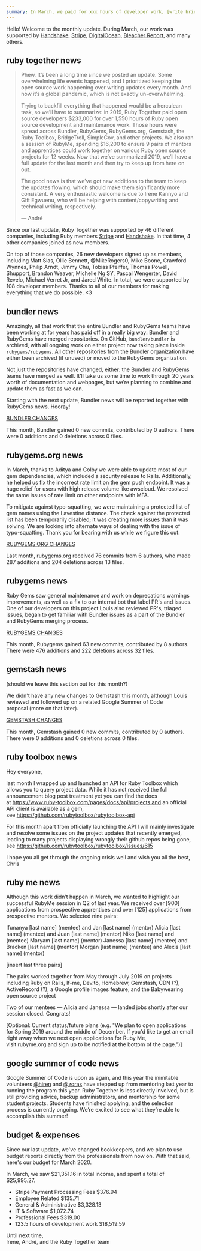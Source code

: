 ```yaml
---
summary: In March, we paid for xxx hours of developer work, [write brief summary of what we did during the month.]
---
```


Hello! Welcome to the monthly update. During March, our work was supported by [Handshake](https://handshake.org), [Stripe](https://stripe.com), [DigitalOcean](https://www.digitalocean.com), [Bleacher Report](http://www.bleacherreport.com), and many others.

## ruby together news

> Phew. It’s been a long time since we posted an update. Some overwhelming life events happened, and I prioritized keeping the open source work happening over writing updates every month. And now it’s a global pandemic, which is not exactly un-overwhelming.
>
> Trying to backfill everything that happened would be a herculean task, so we’ll have to summarize: in 2019, Ruby Together paid open source developers $233,000 for over 1,550 hours of Ruby open source development and maintenance work. Those hours were spread across Bundler, RubyGems, RubyGems.org, Gemstash, the Ruby Toolbox, BridgeTroll, SimpleCov, and other projects. We also ran a session of RubyMe, spending $16,200 to ensure 9 pairs of mentors and apprentices could work together on various Ruby open source projects for 12 weeks. Now that we’ve summarized 2019, we’ll have a full update for the last month and then try to keep up from here on out.
>
> The good news is that we’ve got new additions to the team to keep the updates flowing, which should make them significantly more consistent. A very enthusiastic welcome is due to Irene Kannyo and Gift Egwuenu, who will be helping with content/copywriting and technical writing, respectively.
>
> &mdash; André

Since our last update, Ruby Together was supported by 46 different companies, including Ruby members [Stripe](https://stripe.com) and [Handshake](https://handshake.org). In that time, 4 other companies joined as new members.

On top of those companies, 26 new developers signed up as members, including Matt Sias, Ollie Bennett, @MikeRogers0, Mike Boone, Crawford Wynnes, Philip Arndt, Jimmy Chu, Tobias Pfeiffer, Thomas Powell, Shupport, Brandon Weaver, Michelle Ng SY, Pascal Wengerter, David Revelo, Michael Verret Jr, and Jared White. In total, we were supported by 108 developer members. Thanks to all of our members for making everything that we do possible. &lt;3



## bundler news

Amazingly, all that work that the entire Bundler and RubyGems teams have been working at for years has paid off in a really big way: Bundler and RubyGems have merged repositories. On GitHub, `bundler/bundler` is archived, with all ongoing work on either project now taking place inside `rubygems/rubygems`. All other repositories from the Bundler organization have either been archived (if unused) or moved to the RubyGems organization.

Not just the repositories have changed, either: the Bundler and RubyGems teams have merged as well. It’ll take us some time to work through 20 years worth of documentation and webpages, but we’re planning to combine and update them as fast as we can.

Starting with the next update, Bundler news will be reported together with RubyGems news. Hooray!

[BUNDLER CHANGES](https://github.com/bundler/bundler/compare/master@%7B2019-07-01%7D...master@%7B2019-07-31%7D)

This month, Bundler gained 0 new commits, contributed by 0 authors. There were 0 additions and 0 deletions across 0 files.

## rubygems.org news

In March, thanks to Aditya and Colby we were able to update most of our gem dependencies, which included a security release to Rails. Additionally, he helped us fix the incorrect rate limit on the gem push endpoint. It was a huge relief for users with high release volume like awscloud. We resolved the same issues of rate limit on other endpoints with MFA.

To mitigate against typo-squatting, we were maintaining a protected list of gem names using the Lavestine distance. The check against the protected list has been temporarily disabled; it was creating more issues than it was solving. We are looking into alternate ways of dealing with the issue of typo-squatting. Thank you for bearing with us while we figure this out.

[RUBYGEMS.ORG CHANGES](https://github.com/rubygems/rubygems.org/compare/master@%7B2019-07-01%7D...master@%7B2019-07-31%7D) 

Last month, rubygems.org received 76 commits from 6 authors, who made  287 additions and 204 deletions across 13 files.


## rubygems news

Ruby Gems saw general maintenance and work on deprecations warnings improvements, as well as a fix to our internal bot that label PR's and issues. One of our developers on this project Louis also reviewed PR's, triaged issues, began to get familiar with Bundler issues as a part of the Bundler and RubyGems merging process. 

[RUBYGEMS CHANGES](https://github.com/rubygems/rubygems/compare/master@%7B2019-07-01%7D...master@%7B2019-07-31%7D)

This month, Rubygems gained 63 new commits, contributed by 8 authors. There were 476 additions and 222 deletions across 32 files.

## gemstash news

(should we leave this section out for this month?)

We didn't have any new changes to Gemstash this month, although Louis reviewed and followed up on a related Google Summer of Code proposal (more on that later).

[GEMSTASH CHANGES](https://github.com/bundler/gemstash/compare/master@%7B2019-07-01%7D...master@%7B2019-07-31%7D)

This month, Gemstash gained 0 new commits, contributed by 0 authors. There were 0 additions and 0 deletions across 0 files.

## ruby toolbox news

Hey everyone,

last month I wrapped up and launched an API for Ruby Toolbox which allows you to query project data. While it has not received the full announcement blog post treatment yet you can find the docs at https://www.ruby-toolbox.com/pages/docs/api/projects and an official API client is available as a gem, see https://github.com/rubytoolbox/rubytoolbox-api

For this month apart from officially launching the API I will mainly investigate and resolve some issues on the project updates that recently emerged, leading to many projects displaying wrongly their github repos being gone, see https://github.com/rubytoolbox/rubytoolbox/issues/615

I hope you all get through the ongoing crisis well and wish you all the best,
Chris

## ruby me news

Although this work didn’t happen in March, we wanted to highlight our successful RubyMe session in Q2 of last year. We received over [900] applications from prospective apprentices and over [125] applications from prospective mentors. We selected nine pairs: 

Ifunanya [last name] (mentee) and Jan [last name] (mentor)
Alicia [last name] (mentee) and Juan [last name] (mentor) 
Niko [last name] and (mentee) Maryam [last name] (mentor)
Janessa [last name] (mentee) and Bracken [last name] (mentor)
Morgan [last name] (mentee) and Alexis [last name] (mentor)

[insert last three pairs] 

The pairs worked together from May through July 2019 on projects including Ruby on Rails, If-me, Dev.to, Homebrew, Gemstash, CDN (?), ActiveRecord (?), a Google profile images feature, and the Babywearing open source project  

Two of our mentees — Alicia and Janessa — landed jobs shortly after our session closed. Congrats!  

[Optional: Current status/future plans (e.g. "We plan to open applications for Spring 2019 around the middle of December. If you'd like to get an email right away when we next open applications for Ruby Me, visit rubyme.org and sign up to be notified at the bottom of the page.")]

## google summer of code news

Google Summer of Code is upon us again, and this year the inimitable volunteers [@hiren](https://github.com/hmistry) and [@zoras](https://github.com/zoras) have stepped up from mentoring last year to running the program this year. Ruby Together is less directly involved, but is still providing advice, backup administrators, and mentorship for some student projects. Students have finished applying, and the selection process is currently ongoing. We’re excited to see what they’re able to accomplish this summer!

## budget &amp; expenses

Since our last update, we've changed bookkeepers, and we plan to use budget reports directly from the professionals from now on. With that said, here's our budget for March 2020.

In March, we saw $21,351.16 in total income, and spent a total of $25,995.27.

* Stripe Payment Processing Fees $376.94
* Employee Related $135.71
* General & Administrative $3,328.13
* IT & Software $1,072.74
* Professional Fees	$319.00
* 123.5 hours of development work $18,519.59

Until next time,<br>
Irene, André, and the Ruby Together team
